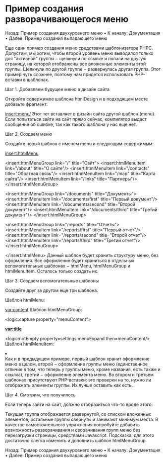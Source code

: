 # Пример создания разворачивающегося меню

Назад: Пример создания двухуровнего меню • К началу: Документация • Далее: Пример создания выпадающего меню

Еще один пример создания меню средствами шаблонизатора PHPC. Допустим, мы хотим, чтобы второй уровень меню выводился только для "активной" группы − щелкнули по ссылке и попали на другую страницу, на которой отображены все вложенные элементы этой группы. Щелкнули по другой группе − развернулась другая группа. Этот пример чуть сложнее, поэтому нам придется использовать PHP-вставки в шаблонах.

Шаг 1. Добавляем будущее меню в дизайн сайта

Откройте содержимое шаблона htmlDesign и в подходящем месте добавьте фрагмент:

<insert:menu/>
Этот тег вставляет в дизайн сайта другой шаблон (menu). Если попытаться зайти на сайт прямо сейчас, компилятор выдаст сообщение об ошибке, так как такого шаблона у нас еще нет.

Шаг 2. Создаем меню

Создайте новый шаблон с именем menu и следующим содержимым:

<insert:htmlMenu>

<insert:htmlMenuGroup link="/" title="Сайт">
  <insert:htmlMenuItem link="/about" title="О сайте"/>
  <insert:htmlMenuItem link="/contacts" title="Обратная связь"/>
  <insert:htmlMenuItem link="/map" title="Карта сайта"/>
  <insert:htmlMenuItem link="/links" title="Партнеры"/>
</insert:htmlMenuGroup>

<insert:htmlMenuGroup link="/documents" title="Документы">
  <insert:htmlMenuItem link="/documents/first" title="Первый документ"/>
  <insert:htmlMenuItem link="/documents/second" title="Второй документ"/>
  <insert:htmlMenuItem link="/documents/third" title="Третий документ"/>
</insert:htmlMenuGroup>

<insert:htmlMenuGroup link="/reports" title="Отчеты">
  <insert:htmlMenuItem link="/reports/first" title="Первый отчет"/>
  <insert:htmlMenuItem link="/reports/second" title="Второй отчет"/>
  <insert:htmlMenuItem link="/reports/third" title="Третий отчет"/>
</insert:htmlMenuGroup>

</insert:htmlMenu>
Данный шаблон будет хранить структуру меню, без оформления. Все оформление будет храниться в отдельных вспомогательных шаблонах − htmlMenu, htmlMenuGroup и htmlMenuItem. Осталось только создать их.

Шаг 3. Создаем вспомогательные шаблоны

Создайте друг за другом еще три шаблона.

Шаблон htmlMenu:

<var:content>
Шаблон htmlMenuGroup:

<?-- Определение того, развернута ли группа меню --?>
<?php $settings["menuExpand"]=$_SERVER["REQUEST_URI"]==$link; ?>

<?-- Вывод содержимого группы, но не на экран, а в переменную menuContent --?>
<logic:capture property="menuContent">
<ul>
<var:content>
</ul>
</logic:capture>

<?-- Вывод заголовка группы --?>
<a href="<var:link>"><b><var:title></b></a><br>

<?-- Если группа развернута − выводим ее содержимое --?>
<logic:notEmpty property=settings:menuExpand then=menuContent/>
Шаблон htmlMenuItem:

<?-- Определение того, развернута ли группа меню --?>
<?php if($_SERVER["REQUEST_URI"]==$link) $settings["menuExpand"]=true; ?>

<?-- Вывод элемента меню --?>
<li><a href="<var:link>"><var:title></a></li>
Как и в предыдущем примере, первый шаблон хранит оформление меню в целом, второй − оформление группы меню (единственное отличие в том, что теперь у группы меню, кроме названия, есть также и ссылка), третий − оформление элемента меню. Во втором и третьем шаблонах присутствуют PHP-вставки: это проверки на то, нужно ли отображать элементы группы. Их лучше оставить как есть.

Шаг 4. Смотрим, что получилось

Если теперь зайти на сайт, должно отобразиться что-то вроде этого:



Текущая группа отображается развернутой, со списком вложенных элементов, остальные группы свернуты и занимают минимум места. В качестве самостоятельного упражнения попробуйте добавить возможность разворачивания и сворачивания групп меню без перезагрузки страницы, средствами Javascript. Подсказка: для этого достаточно слегка изменить и дополнить шаблон htmlMenuGroup.

Назад: Пример создания двухуровнего меню • К началу: Документация • Далее: Пример создания выпадающего меню